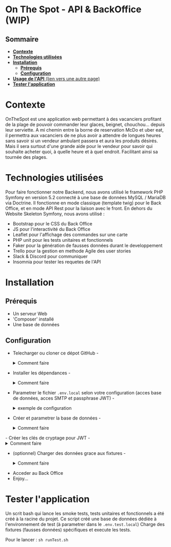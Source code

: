 # On The Spot - API & BackOffice (WIP)

## Sommaire

- [**Contexte**](#contexte)
- [**Technologies utilisées**](#technologies-utilisées)
- [**Installation**](#installation)
  - [**Prérequis**](#prérequis)
  - [**Configuration**](#configuration)
- [**Usage de l'API** (lien vers une autre page)](api-readme.md)
- [**Tester l'application**](#tester-l'application)

**Contexte**
===============

OnTheSpot est une application web permettant à des vacanciers profitant de la plage de pouvoir commander leur glaces, beignet, chouchou... depuis leur serviette.
A mi chemin entre la borne de reservation McDo et uber eat, il permettra aux vacanciers de ne plus avoir a attendre de longues heures sans savoir si un vendeur ambulant passera et aura les produits désirés.
Mais il sera surtout d'une grande aide pour le vendeur pour savoir qui souhaite acheter quoi, à quelle heure et à quel endroit. Facilitant ainsi sa tournée des plages.

**Technologies utilisées**
===============

Pour faire fonctionner notre Backend, nous avons utilisé le framework PHP Symfony en version 5.2 connecté à une base de données MySQL / MariaDB via Doctrine.
Il fonctionne en mode classique (template twig) pour le Back Office, et en mode API Rest pour la liaison avec le front.
En dehors du Website Skeleton Symfony, nous avons utilisé :
- Bootstrap pour le CSS du Back Office
- JS pour l'interactivité du Back Office
- Leaflet pour l'affichage des commandes sur une carte
- PHP unit pour les tests unitaires et fonctionnels
- Faker pour la génération de fausses données durant le developpement
- Trello pour la gestion en methode Agile des user stories
- Slack & Discord pour communiquer
- Insomnia pour tester les requetes de l'API

**Installation**
===============

**Prérequis**
----

- Un serveur Web
- 'Composer' installé
- Une base de données

**Configuration**
----

- Telecharger ou cloner ce dépot GitHub
-<details>
  <summary>Comment faire</summary>
  
  Clonage depuis le depot GitHub
  (en terminal, depuis la racine du projet)
  ```
  git clone git@github.com:O-clock-Oz/apo-OnTheSpot-back.git
  ```
</details>

- Installer les dépendances
-<details>
  <summary>Comment faire</summary>
  
  (en terminal, depuis la racine du projet)
  ```
  composer install
  ```
</details>

- Parametrer le fichier `.env.local` selon votre configuration (acces base de données, acces SMTP et passphrase JWT)
-<details>
  <summary>exemple de configuration</summary>
  
  ```
  DATABASE_URL="mysql://identifiant_bdd:mot_de_passe_bdd@127.0.0.1:3306/nom_bdd?serverVersion=mariadb-10.4.18"

  MAILER_DSN=smtp://identifiant_SMTP:mot_de_passe_SMTP@serveur_SMTP
  
  JWT_PASSPHRASE=phrase_secrete_au_libre_choix
  ```  
</details>

- Créer et parametrer la base de données
-<details>
  <summary>Comment faire</summary>
  
  (en terminal, depuis la racine du projet)
  
  Creation de la base de données
  ```
  bin/console doctrine:database:create
  ```
  
  Creation des tables, champs et relations (application des migrations)
  ```
  bin/console doctrine:migrations:migrate
  ```  
</details>
- Créer les clés de cryptage pour JWT
-<details>
  <summary>Comment faire</summary>
  
  (en terminal, depuis la racine du projet)
  ```
  bin/console lexik:jwt:generate-keypair
  ```
  
  (optionnel) deplacer la passphrase JWT presente dans .env et la mettre dans .env.local
</details>

- (optionnel) Charger des données grace aux fixtures
-<details>
  <summary>Comment faire</summary>
  
  (en terminal, depuis la racine du projet)
  ```
  bin/console doctrine:fixtures:load
  ```  
</details>

- Acceder au Back Office
- Enjoy...

**Tester l'application**
===============

Un scrit bash qui lance les smoke tests, tests unitaires et fonctionnels a été créé à la racine du projet.
Ce script créé une base de données dédiée à l'environnement de test (à parametrer dans le `.env.test.local`)
Charge des fixtures (fausses données) spécifiques
et execute les tests.

Pour le lancer :
`sh runTest.sh`
